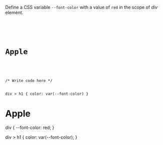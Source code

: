 Define a CSS variable `--font-color`
with a value of `red` in
the scope of *div* element.

<codeblock language="css" type="exercise" testMode="fixedInput">
<code>
<panel language="html">
<div>
  <h1>Apple</h1>
</div>
</panel>
<panel language="css">
/* Write code here */

div > h1 {
  color: var(--font-color)
}
</panel>
</code>
<solution>
<panel language="html">
<div>
  <h1>Apple</h1>
</div>
</panel>
<panel language="css">
div {
  --font-color: red;
}

div > h1 {
  color: var(--font-color);
}
</panel>
</solution>
</codeblock>
